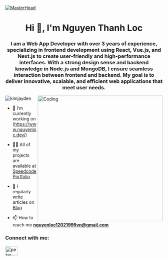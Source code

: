 [![MasterHead](https://media3.giphy.com/media/v1.Y2lkPTc5MGI3NjExeGkwN3Ewdm1ibDhnN2J5Mjd0dDhwNzRscWhjaTMzc3FpMHdtcmFvaSZlcD12MV9pbnRlcm5hbF9naWZfYnlfaWQmY3Q9Zw/wLNuW1tCKRiPmDV5Y4/giphy.gif)]()

<h1 align="center">Hi 👋, I'm  Nguyen Thanh Loc </h1>
<h3 align="center">I am a Web App Developer with over 3 years of experience, specializing in frontend development using React, Vue.js, and Next.js to create user-friendly and high-performance interfaces. With a strong design sense and backend knowledge in Node.js and MongoDB, I ensure seamless interaction between frontend and backend. My goal is to deliver innovative, scalable, and efficient web applications that meet user needs.</h3>
<img align="right" alt="Coding" width="400" src="https://media3.giphy.com/media/v1.Y2lkPTc5MGI3NjExcnEzeXV1M24zNmlnZjZlcHI3YWJ2eHV6cXRvcWIxbzdjOWJ1dHo2ciZlcD12MV9pbnRlcm5hbF9naWZfYnlfaWQmY3Q9Zw/78XCFBGOlS6keY1Bil/giphy.gif"/>

<p align="left"> <img src="https://komarev.com/ghpvc/?username=kimjayden&label=Profile%20views&color=0e75b6&style=flat" alt="kimjayden" /> </p>

- 🔭 I’m currently working on (https://www.nguyenloc.dev/)

- 👨‍💻 All of my projects are available at [Speedcode Portfolio](https://www.nguyenloc.dev/works)

- 📝 I regularly write articles on [Blog](https://www.nguyenloc.dev/blogs)


- 📫 How to reach me **nguyenloc12021999vn@gmail.com**


<h3 align="left">Connect with me:</h3>
<p align="left">

<a href="https://www.linkedin.com/in/nguy%E1%BB%85n-th%C3%A0nh-l%E1%BB%99c-479476196/" target="blank"><img align="center" src="https://raw.githubusercontent.com/rahuldkjain/github-profile-readme-generator/master/src/images/icons/Social/linked-in-alt.svg" alt="peter kimanzi" height="30" width="40" /></a>
</p>

